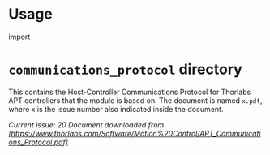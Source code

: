 # Usage
import

# `communications_protocol` directory
This contains the Host-Controller Communications Protocol for Thorlabs APT controllers that the module is based on. The document is named `x.pdf`, where x is the issue number also indicated inside the document.

*Current issue: 20
Document downloaded from [https://www.thorlabs.com/Software/Motion%20Control/APT_Communications_Protocol.pdf]*
